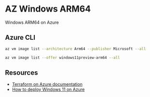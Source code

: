 # AZ Windows ARM64

Windows ARM64 on Azure

## Azure CLI

```sh
az vm image list --architecture Arm64 --publisher Microsoft --all
```

```sh
az vm image list --offer windows11preview-arm64 --all
```

## Resources

- [Terraform on Azure documentation](https://learn.microsoft.com/en-us/azure/developer/terraform/)
- [How to deploy Windows 11 on Azure](https://learn.microsoft.com/en-us/azure/virtual-machines/windows/windows-desktop-multitenant-hosting-deployment)
